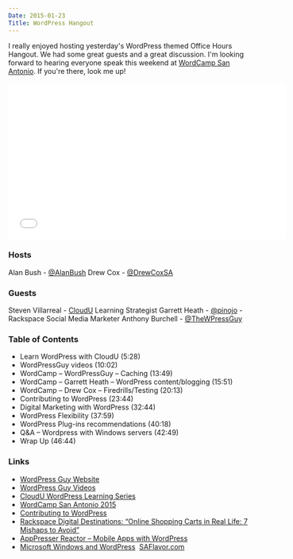 ```yaml
---
Date: 2015-01-23
Title: WordPress Hangout
---
```


I really enjoyed hosting yesterday's WordPress themed Office Hours Hangout. We had some great guests and a great discussion. I'm looking forward to hearing everyone speak this weekend at [WordCamp San Antonio](http://2015.sanantonio.wordcamp.org/). If you're there, look me up!

<iframe width="560" height="315" src="//www.youtube.com/embed/9QwlNZnelno" frameborder="0" allowfullscreen></iframe>

### Hosts

Alan Bush - [@AlanBush](//twitter.com/AlanBush)
Drew Cox - [@DrewCoxSA](//twitter.com/drewcoxsa)

### Guests

Steven Villarreal - [CloudU](http://cloudu.rackspace.com/) Learning Strategist
Garrett Heath - [@pinojo](//twitter.com/pinojo) - Rackspace Social Media Marketer
Anthony Burchell - [@TheWPressGuy](//twitter.com/TheWPressGuy)

### Table of Contents

* Learn WordPress with CloudU (5:28)  
* WordPressGuy videos (10:02)  
* WordCamp – WordPressGuy – Caching (13:49)  
* WordCamp – Garrett Heath – WordPress content/blogging (15:51)  
* WordCamp – Drew Cox – Firedrills/Testing (20:13)  
* Contributing to WordPress (23:44) 
* Digital Marketing with WordPress (32:44)  
* WordPress Flexibility (37:59)  
* WordPress Plug-ins recommendations (40:18)  
* Q&A – Wordpress with Windows servers (42:49) 
* Wrap Up (46:44)  

### Links

* [WordPress Guy Website](http://antpb.com/)  
* [WordPress Guy Videos](https://www.youtube.com/channel/UCdhtuRtxyahXPij9UamkFKg)
* [CloudU WordPress Learning Series](http://cloudu.rackspace.com/diweb/catalog/item/id/405089/q/c=130)   
* [WordCamp San Antonio 2015](http://2015.sanantonio.wordcamp.org/)   
* [Contributing to WordPress](http://codex.wordpress.org/Contributing_to_WordPress)
* [Rackspace Digital Destinations: “Online Shopping Carts in Real Life: 7 Mishaps to Avoid”](http://www.rackspace.com/content/2015/01/20/online-shopping-carts-in-real-life-7-mishaps-to-avoid/)  
* [AppPresser Reactor – Mobile Apps with WordPress](http://reactor.apppresser.com/)  
* [Microsoft Windows and WordPress](http://www.microsoft.com/web/wordpress)   [SAFlavor.com](http://www.saflavor.com/)  
